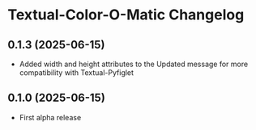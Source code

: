 # Textual-Color-O-Matic Changelog

## 0.1.3 (2025-06-15)

- Added width and height attributes to the Updated message for more compatibility with Textual-Pyfiglet

## 0.1.0 (2025-06-15)

- First alpha release
